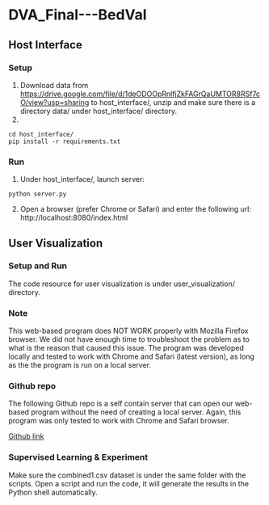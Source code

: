 # DVA_Final---BedVal
## Host Interface
### Setup
1. Download data from https://drive.google.com/file/d/1deODOOpRnlfjZkFAGrQaUMTOR8RSf7cO/view?usp=sharing to host_interface/, unzip and make sure there is a directory data/ under host_interface/ directory.
2. 
```
cd host_interface/
pip install -r requirements.txt
```
### Run
1. Under host_interface/, launch server: 
```
python server.py
```
2. Open a browser (prefer Chrome or Safari) and enter the following url:
	http://localhost:8080/index.html

## User Visualization
### Setup and Run
The code resource for user visualization is under user_visualization/ directory.
### Note
This web-based program does NOT WORK properly with Mozilla Firefox browser. We did not have enough time to troubleshoot the problem
as to what is the reason that caused this issue. The program was developed locally and tested to work with Chrome and Safari (latest version),
as long as the the program is run on a local server.

### Github repo
The following Github repo is a self contain server that can open our web-based program without the need of creating a local server.
Again, this program was only tested to work with Chrome and Safari browser.

[Github link](https://asaj3.github.io/)

### Supervised Learning & Experiment
Make sure the combined1.csv dataset is under the same folder with the scripts. Open a script and run the code, it will generate the results in the Python shell automatically. 
